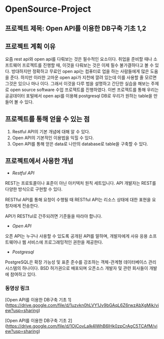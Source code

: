 # OpenSource-Project

## 프로젝트 제목: Open API를 이용한 DB구축 기초 1,2

## 프로젝트 계획 이유
요즘 rest api와 open api를 다뤄보는 것은 필수적인 요소이다. 취업을 준비할 때나 소프트웨어 프로젝트를 진행할 때, 이것을 다뤄보는 것은 이제 필수 불가결하다고 볼 수 있다. 방대하지만 정확하고 무료인 open api는 컴퓨터로 업을 하는 사람들에게 많은 도움을 준다. 하지만 이러한 고마운 open api가 지천에 깔려 있는데 이를 사용할 줄 모르면 그것은 있으나 마나 이다. 그래서 이것을 다루 법을 설명하고 간단한 실습을 해보는 주제로 open source software 수업 프로젝트를 진행하였다. 이번 프로젝트를 통해 우리는 공공데이터 포털에서 open api를 이용해 postgresql DB로 우리가 원하는 table을 만들어 볼 수 있다.

## 프로젝트를 통해 얻을 수 있는 점 
 1. Restful API의 기본 개념에 대해 알 수 있다.
 2. Open API의 기본적인 이용법을 익힐 수 있다. 
 3. Open API를 통해 얻은 data로 나만의 database로 table을 구축할 수 있다. 

## 프로젝트에서 사용한 개념 
  * *Restful API*
  
  
  REST는 프로토콜이나 표준이 아닌 아키텍처 원칙 세트입니다. API 개발자는 REST를 다양한 방식으로 구현할 수 있다.
  
  
  RESTful API를 통해 요청이 수행될 때 RESTful API는 리소스 상태에 대한 표현을 요청자에게 전송한다.
  
  
  API가 RESTful로 간주되려면 기준들을 따라야 합니다.
  
  
  * *Open API*
  
  오픈 API는 누구나 사용할 수 있도록 공개된 API를 말하며, 개발자에게 사유 응용 소프트웨어나 웹 서비스에 프로그래밍적인 권한을 제공한다.
  
  
  * *Postgresql*
  
  PostgreSQL은 확장 가능성 및 표준 준수를 강조하는 객체-관계형 데이터베이스 관리 시스템의 하나이다. BSD 허가권으로 배포되며 오픈소스 개발자 및 관련 회사들이 개발에 참여하고 있다.

### 동영상 링크
[Open API를 이용한 DB구축 기초 1] (https://drive.google.com/file/d/1uzvkn0hLVY1Jv9bGAqL6Z6rwzAbXgMik/view?usp=sharing)


[Open API를 이용한 DB구축 기초 2] (https://drive.google.com/file/d/1OjCovLaIk4lWhB6lHk0zpCrAgC5TCAfM/view?usp=sharing)
